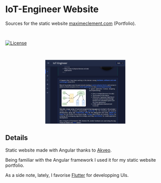# IoT-Engineer Website

Sources for the static website <a href="https://maximeclement.com">maximeclement.com</a> (Portfolio).

<br>

[![License](https://img.shields.io/badge/license-MIT-blue.svg)](https://opensource.org/licenses/MIT)

<br>

<p align="center"><img width=50% src="support/readme_assets/website_maximeclement.png"></p>

## Details

Static website made with Angular thanks to <a href="https://akveo.com">Akveo</a>.

Being familiar with the Angular framework I used it for my static website portfolio.

As a side note, lately, I favorise <a href="https://flutter.dev">Flutter</a> for developping UIs.